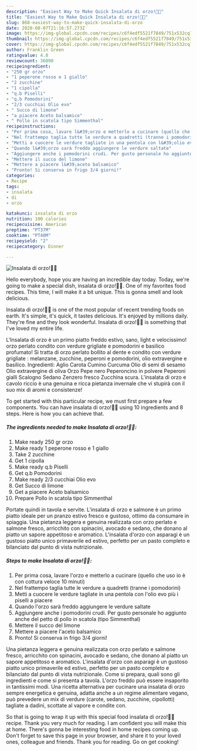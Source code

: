 ```yaml
---
description: "Easiest Way to Make Quick Insalata di orzo!🍜🍝"
title: "Easiest Way to Make Quick Insalata di orzo!🍜🍝"
slug: 868-easiest-way-to-make-quick-insalata-di-orzo
date: 2020-08-07T21:16:57.273Z
image: https://img-global.cpcdn.com/recipes/c6f4edf5521f7849/751x532cq70/insalata-di-orzo🍜🍝-recipe-main-photo.jpg
thumbnail: https://img-global.cpcdn.com/recipes/c6f4edf5521f7849/751x532cq70/insalata-di-orzo🍜🍝-recipe-main-photo.jpg
cover: https://img-global.cpcdn.com/recipes/c6f4edf5521f7849/751x532cq70/insalata-di-orzo🍜🍝-recipe-main-photo.jpg
author: Franklin Green
ratingvalue: 4.8
reviewcount: 36090
recipeingredient:
- "250 gr orzo"
- "1 peperone rosso e 1 giallo"
- "2 zucchine"
- "1 cipolla"
- "q.b Piselli"
- "q.b Pomodorini"
- "2/3 cucchiai Olio evo"
- " Succo di limone"
- "a piacere Aceto balsamico"
- " Pollo in scatola tipo Simmenthal"
recipeinstructions:
- "Per prima cosa, lavare l&#39;orzo e metterlo a cucinare (quello che uso io è con cottura veloce 10 minuti)"
- "Nel frattempo taglia tutte le verdure a quadretti (tranne i pomodorini)"
- "Metti a cuocere le verdure tagliate in una pentola con l&#39;olio evo più i piselli a piacere"
- "Quando l&#39;orzo sarà freddo aggiungere le verdure saltate"
- "Aggiungere anche i pomodorini crudi. Per gusto personale ho aggiunto anche del petto di pollo in scatola (tipo Simmenthal)"
- "Mettere il succo del limone"
- "Mettere a piacere l&#39;aceto balsamico"
- "Pronto! Si conserva in frigo 3/4 giorni!"
categories:
- Recipe
tags:
- insalata
- di
- orzo

katakunci: insalata di orzo 
nutrition: 100 calories
recipecuisine: American
preptime: "PT37M"
cooktime: "PT40M"
recipeyield: "2"
recipecategory: Dinner

---
```



![Insalata di orzo!🍜🍝](https://img-global.cpcdn.com/recipes/c6f4edf5521f7849/751x532cq70/insalata-di-orzo🍜🍝-recipe-main-photo.jpg)

Hello everybody, hope you are having an incredible day today. Today, we're going to make a special dish, insalata di orzo!🍜🍝. One of my favorites food recipes. This time, I will make it a bit unique. This is gonna smell and look delicious.

Insalata di orzo!🍜🍝 is one of the most popular of recent trending foods on earth. It's simple, it's quick, it tastes delicious. It's enjoyed by millions daily. They're fine and they look wonderful. Insalata di orzo!🍜🍝 is something that I've loved my entire life.

L&#39;Insalata di orzo è un primo piatto freddo estivo, sano, light e velocissimo! orzo perlato condito con verdure grigliate e pomodorini e basilico profumato! Si tratta di orzo perlato bollito al dente e condito con verdure grigliate : melanzane, zucchine, peperoni e pomodorini, olio extravergine e basilico. Ingredienti: Aglio Carota Cumino Curcuma Olio di semi di sesamo Olio extravergine di oliva Orzo Pepe nero Peperoncino in polvere Peperoni gialli Scalogno Sedano Zenzero fresco Zucchina scura. L&#39;insalata di orzo e cavolo riccio è una genuina e ricca pietanza invernale che vi stupirà con il suo mix di aromi e consistenze!


To get started with this particular recipe, we must first prepare a few components. You can have insalata di orzo!🍜🍝 using 10 ingredients and 8 steps. Here is how you can achieve that.

<!--inarticleads1-->

##### The ingredients needed to make Insalata di orzo!🍜🍝:

1. Make ready 250 gr orzo
1. Make ready 1 peperone rosso e 1 giallo
1. Take 2 zucchine
1. Get 1 cipolla
1. Make ready q.b Piselli
1. Get q.b Pomodorini
1. Make ready 2/3 cucchiai Olio evo
1. Get  Succo di limone
1. Get a piacere Aceto balsamico
1. Prepare  Pollo in scatola tipo Simmenthal


Portate quindi in tavola e servite. L&#39;insalata di orzo e salmone è un primo piatto ideale per un pranzo estivo fresco e gustoso, ottimo da consumare in spiaggia. Una pietanza leggera e genuina realizzata con orzo perlato e salmone fresco, arricchito con spinacini, avocado e sedano, che donano al piatto un sapore appetitoso e aromatico. L&#39;insalata d&#39;orzo con asparagi è un gustoso piatto unico primaverile ed estivo, perfetto per un pasto completo e bilanciato dal punto di vista nutrizionale. 

<!--inarticleads2-->

##### Steps to make Insalata di orzo!🍜🍝:

1. Per prima cosa, lavare l&#39;orzo e metterlo a cucinare (quello che uso io è con cottura veloce 10 minuti)
1. Nel frattempo taglia tutte le verdure a quadretti (tranne i pomodorini)
1. Metti a cuocere le verdure tagliate in una pentola con l&#39;olio evo più i piselli a piacere
1. Quando l&#39;orzo sarà freddo aggiungere le verdure saltate
1. Aggiungere anche i pomodorini crudi. Per gusto personale ho aggiunto anche del petto di pollo in scatola (tipo Simmenthal)
1. Mettere il succo del limone
1. Mettere a piacere l&#39;aceto balsamico
1. Pronto! Si conserva in frigo 3/4 giorni!


Una pietanza leggera e genuina realizzata con orzo perlato e salmone fresco, arricchito con spinacini, avocado e sedano, che donano al piatto un sapore appetitoso e aromatico. L&#39;insalata d&#39;orzo con asparagi è un gustoso piatto unico primaverile ed estivo, perfetto per un pasto completo e bilanciato dal punto di vista nutrizionale. Come si prepara, quali sono gli ingredienti e come si presenta a tavola. L&#39;orzo freddo può essere insaporito in tantissimi modi. Una ricetta alternativa per cucinare una insalata di orzo sempre energetica e genuina, adatta anche a un regime alimentare vegano, può prevedere un mix di verdure (carote, sedano, zucchine, cipollotti) tagliate a dadini, scottate al vapore e condite con. 

So that is going to wrap it up with this special food insalata di orzo!🍜🍝 recipe. Thank you very much for reading. I am confident you will make this at home. There's gonna be interesting food in home recipes coming up. Don't forget to save this page in your browser, and share it to your loved ones, colleague and friends. Thank you for reading. Go on get cooking!
